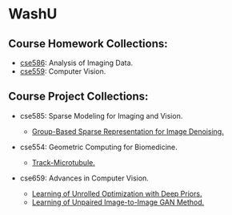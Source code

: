# WashU

## Course Homework Collections:
- [cse586](https://github.com/wjgancn/WashU/tree/master/cse586): Analysis of Imaging Data.
- [cse559](https://github.com/wjgancn/WashU/tree/master/cse559): Computer Vision.

## Course Project Collections:
- cse585: Sparse Modeling for Imaging and Vision.
    - [Group-Based Sparse Representation for Image Denoising.](https://github.com/wjgancn/WashU/tree/master/cse585)

- cse554: Geometric Computing for Biomedicine.
    - [Track-Microtubule.](https://github.com/wjgancn/WashU/tree/master/cse554)

- cse659: Advances in Computer Vision.
    - [Learning of Unrolled Optimization with Deep Priors.](https://github.com/wjgancn/WashU/tree/master/cse659/proj1)
    - [Learning of Unpaired Image-to-Image GAN Method.](https://github.com/wjgancn/WashU/tree/master/cse659/proj2)
